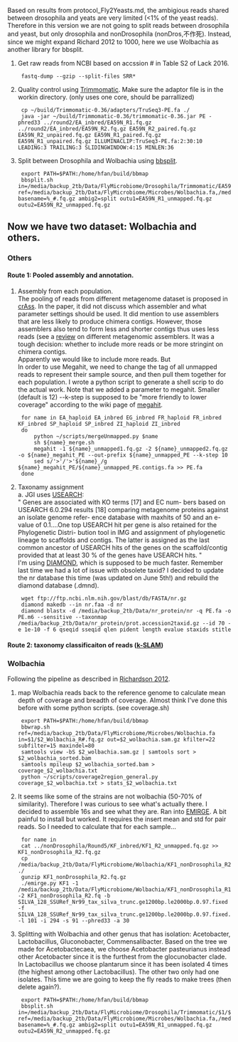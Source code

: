 Based on results from protocol_Fly2Yeasts.md, the ambigious reads shared between drosophila and yeats are very limited (<1% of the yeast reads). Therefore in this version we are not going to split reads between drosophila and yeast, but only drosophila and nonDrosophila (nonDros,不作死). Instead, since we might expand Richard 2012 to 1000, here we use Wolbachia as another library for bbsplit.
 
1. Get raw reads from NCBI based on accssion # in Table S2 of Lack 2016.  

		fastq-dump --gzip --split-files SRR*
		
2. Quality control using [Trimmomatic](http://www.usadellab.org/cms/?page=trimmomatic). Make sure the adaptor file is in the workin directory. (only uses one core, should be parrallized)

		cp ~/build/Trimmomatic-0.36/adapters/TruSeq3-PE.fa ./
		java -jar ~/build/Trimmomatic-0.36/trimmomatic-0.36.jar PE -phred33 ../round2/EA_inbred/EA59N_R1.fq.gz ../round2/EA_inbred/EA59N_R2.fq.gz EA59N_R2_paired.fq.gz EA59N_R2_unpaired.fq.gz EA59N_R1_paired.fq.gz EA59N_R1_unpaired.fq.gz ILLUMINACLIP:TruSeq3-PE.fa:2:30:10 LEADING:3 TRAILING:3 SLIDINGWINDOW:4:15 MINLEN:36
		
3. Split between Drosophila and Wolbachia using [bbsplit](http://seqanswers.com/forums/showthread.php?t=41288).  

		export PATH=$PATH:/home/hfan/build/bbmap
		bbsplit.sh in=/media/backup_2tb/Data/FlyMicrobiome/Drosophila/Trimmomatic/EA59N_R#_paired.fq.gz ref=/media/backup_2tb/Data/FlyMicrobiome/Microbes/Wolbachia.fa,/media/backup_2tb/Data/FlyMicrobiome/Drosophila/Drosophila_melanogaster.fa basename=%_#.fq.gz ambig2=split outu1=EA59N_R1_unmapped.fq.gz outu2=EA59N_R2_unmapped.fq.gz
		
## Now we have two dataset: Wolbachia and others.

### Others
#### Route 1: Pooled assembly and annotation.
1. Assembly from each population.  
The pooling of reads from different metagenome dataset is proposed in [crAss](https://www.ncbi.nlm.nih.gov/pubmed/23074261). In the paper, it did not discuss which assembler and what parameter settings should be used. It did mention to use assemblers that are less likely to produce chimera contigs. However, those assemblers also tend to form less and shorter contigs thus uses less reads (see a [review](http://journal.frontiersin.org/article/10.3389/fbioe.2015.00141) on different metagenomic assemblers. It was a tough decision: whether to include more reads or be more stringint on chimera contigs.  
Apparently we would like to include more reads. But  
In order to use Megahit, we need to change the tag of all unmapped reads to represent their sample source, and then pull them together for each population. I wrote a python script to generate a shell scrip to do the actual work. Note that we added a parameter to megahit. Smaller (default is 12) --k-step is supposed to be "more friendly to lower coverage" according to the wiki page of [megahit](https://github.com/voutcn/megahit/wiki/Assembly-Tips).

		for name in EA_haploid EA_inbred EG_inbred FR_haploid FR_inbred KF_inbred SP_haploid SP_inbred ZI_haploid ZI_inbred
		do
			python ~/scripts/mergeUnmapped.py $name
			sh ${name}_merge.sh
			megahit -1 ${name}_unmapped1.fq.gz -2 ${name}_unmapped2.fq.gz -o ${name}_megahit_PE --out-prefix ${name}_unmapped_PE --k-step 10 
			sed s/'>'/'>'${name}_/g ${name}_megahit_PE/${name}_unmapped_PE.contigs.fa >> PE.fa
		done
		

		 
2. Taxonamy assignment  
a. JGI uses [USEARCH](https://academic.oup.com/bioinformatics/article-lookup/doi/10.1093/bioinformatics/btq461):  
"
Genes are associated with KO terms [17] and EC num- bers based on USEARCH 6.0.294 results [18] comparing metagenome proteins against an isolate genome refer- ence database with maxhits of 50 and an e-value of 0.1....One top USEARCH hit per gene is also retained for the Phylogenetic Distri- bution tool in IMG and assignment of phylogenetic lineage to scaffolds and contigs. The latter is assigned as the last common ancestor of USEARCH hits of the genes on the scaffold/contig provided that at least 30 % of the genes have USEARCH hits.
"  
I'm using [DIAMOND](http://www.nature.com/nmeth/journal/v12/n1/full/nmeth.3176.html), which is supposed to be much faster. Remember last time we had a lot of issue with obsolete taxid? I decided to update the nr database this time (was updated on June 5th!) and rebuild the diamond database (.dmnd).  

		wget ftp://ftp.ncbi.nlm.nih.gov/blast/db/FASTA/nr.gz
		diamond makedb --in nr.faa -d nr 
		diamond blastx -d /media/backup_2tb/Data/nr_protein/nr -q PE.fa -o PE.m6 --sensitive --taxonmap /media/backup_2tb/Data/nr_protein/prot.accession2taxid.gz --id 70 -e 1e-10 -f 6 qseqid sseqid qlen pident length evalue staxids stitle
						



#### Route 2: taxonomy classificaiton of reads ([k-SLAM](https://github.com/aindj/k-SLAM))

### Wolbachia
Following the pipeline as described in [Richardson 2012](http://journals.plos.org/plosgenetics/article?id=10.1371/journal.pgen.1003129).

1. map Wolbachia reads back to the reference genome to calculate mean depth of coverage and breadth of coverage. Almost think I've done this before with some python scripts. (see coverage.sh)

		export PATH=$PATH:/home/hfan/build/bbmap
		bbwrap.sh ref=/media/backup_2tb/Data/FlyMicrobiome/Microbes/Wolbachia.fa in=$1/$2_Wolbachia_R#.fq.gz out=$2_wolbachia.sam.gz kfilter=22 subfilter=15 maxindel=80
		samtools view -bS $2_wolbachia.sam.gz | samtools sort > $2_wolbachia_sorted.bam 
		samtools mpileup $2_wolbachia_sorted.bam > coverage_$2_wolbachia.txt
		python ~/scripts/coverage2region_general.py coverage_$2_wolbachia.txt > stats_$2_wolbachia.txt
		
2. It seems like some of the strains are not wolbachia (50-70% of similarity). Therefore I was curious to see what's actually there. I decided to assemble 16s and see what they are. Ran into [EMIRGE](https://github.com/csmiller/EMIRGE). A bit painful to install but worked. It requires the insert mean and std for pair reads. So I needed to calculate that for each sample...  
		
		for name in 
		cat ../nonDrosophila/Round5/KF_inbred/KF1_R2_unmapped.fq.gz >> KF1_nonDrosophila_R2.fq.gz 
		cp /media/backup_2tb/Data/FlyMicrobiome/Wolbachia/KF1_nonDrosophila_R2.fq.gz ./
		gunzip KF1_nonDrosophila_R2.fq.gz
		./emirge.py KF1 -1 /media/backup_2tb/Data/FlyMicrobiome/Wolbachia/KF1_nonDrosophila_R1.fq.gz -2 KF1_nonDrosophila_R2.fq -b SILVA_128_SSURef_Nr99_tax_silva_trunc.ge1200bp.le2000bp.0.97.fixed -f SILVA_128_SSURef_Nr99_tax_silva_trunc.ge1200bp.le2000bp.0.97.fixed.fasta -l 101 -i 294 -s 91 --phred33 -a 30


1. Splitting with Wolbachia and other genus that has isolation: Acetobacter, Lactobacillus, Gluconobacter,  Commensalibacter. Based on the tree we made for Acetobactecaea, we choose Acetobacter pasteurianus instead other Acetobacter since it is the furthest from the glocunobacter clade. In Lactobacillus we choose plantarum since it has been isolated 4 times (the highest among other Lactobacillus). The other two only had one isolates. This time we are going to keep the fly reads to make trees (then delete again?).  

		export PATH=$PATH:/home/hfan/build/bbmap
		bbsplit.sh in=/media/backup_2tb/Data/FlyMicrobiome/Drosophila/Trimmomatic/$1/$2_R#_paired.fq.gz ref=/media/backup_2tb/Data/FlyMicrobiome/Microbes/Wolbachia.fa,/media/backup_2tb/Data/FlyMicrobiome/Drosophila/Drosophila_melanogaster.fa basename=%_#.fq.gz ambig2=split outu1=EA59N_R1_unmapped.fq.gz outu2=EA59N_R2_unmapped.fq.gz

